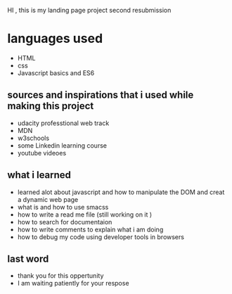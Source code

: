 HI , this is my landing page project second resubmission

# languages used

- HTML
- css
- Javascript basics and ES6

## sources and inspirations that i used while making this project

- udacity professtional web track
- MDN
- w3schools
- some Linkedin learning course
- youtube videoes

## what i learned

- learned alot about javascript and how to manipulate the DOM and creat a dynamic web page
- what is and how to use smacss
- how to write a read me file (still working on it )
- how to search for documentaion
- how to write comments to explain what i am doing
- how to debug my code using developer tools in browsers

## last word

- thank you for this oppertunity
- I am waiting patiently for your respose

